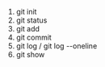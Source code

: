 1. git init
2. git status
3. git add
4. git commit
5. git log / git log --oneline
6. git show <id commit>

